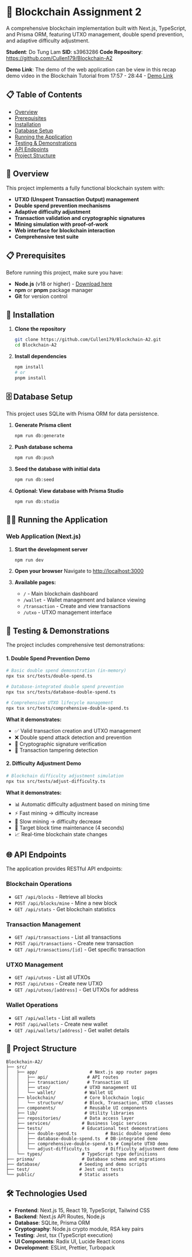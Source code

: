 # 🔗 Blockchain Assignment 2

A comprehensive blockchain implementation built with Next.js, TypeScript, and Prisma ORM, featuring UTXO management, double spend prevention, and adaptive difficulty adjustment.

<!-- Author -->
**Student**: Do Tung Lam
**SID**: s3963286
**Code Repository**: https://github.com/Cullen179/Blockchain-A2

**Demo Link**: The demo of the web application can be view in this recap demo video in the Blockchain Tutorial from 17:57 - 28:44 - [Demo Link](https://rmiteduau-my.sharepoint.com/personal/jeff_nijsse_rmit_edu_vn/_layouts/15/stream.aspx?id=%2Fpersonal%2Fjeff%5Fnijsse%5Frmit%5Fedu%5Fvn%2FDocuments%2FRecordings%2FBlockchain%20Tutorial%20Meeting%20INTE264%5B12%5D%2D20250821%5F064337UTC%2DMeeting%20Recording%2Emp4&referrer=StreamWebApp%2EWeb&referrerScenario=AddressBarCopied%2Eview%2Eda49981e%2Dbf21%2D41d2%2D929f%2Dc39c87dc6ad2)
## 📋 Table of Contents

- [Overview](#overview)
- [Prerequisites](#prerequisites)
- [Installation](#installation)
- [Database Setup](#database-setup)
- [Running the Application](#running-the-application)
- [Testing & Demonstrations](#testing--demonstrations)
- [API Endpoints](#api-endpoints)
- [Project Structure](#project-structure)


## 🎯 Overview

This project implements a fully functional blockchain system with:
- **UTXO (Unspent Transaction Output) management**
- **Double spend prevention mechanisms**
- **Adaptive difficulty adjustment**
- **Transaction validation and cryptographic signatures**
- **Mining simulation with proof-of-work**
- **Web interface for blockchain interaction**
- **Comprehensive test suite**

## 📋 Prerequisites

Before running this project, make sure you have:

- **Node.js** (v18 or higher) - [Download here](https://nodejs.org/)
- **npm** or **pnpm** package manager
- **Git** for version control

## 🚀 Installation

1. **Clone the repository**
   ```bash
   git clone https://github.com/Cullen179/Blockchain-A2.git
   cd Blockchain-A2
   ```

2. **Install dependencies**
   ```bash
   npm install
   # or
   pnpm install
   ```

## 🗄️ Database Setup

This project uses SQLite with Prisma ORM for data persistence.

1. **Generate Prisma client**
   ```bash
   npm run db:generate
   ```

2. **Push database schema**
   ```bash
   npm run db:push
   ```

3. **Seed the database with initial data**
   ```bash
   npm run db:seed
   ```

4. **Optional: View database with Prisma Studio**
   ```bash
   npm run db:studio
   ```

## 🏃‍♂️ Running the Application

### Web Application (Next.js)

1. **Start the development server**
   ```bash
   npm run dev
   ```

2. **Open your browser**
   Navigate to [http://localhost:3000](http://localhost:3000)

3. **Available pages:**
   - `/` - Main blockchain dashboard
   - `/wallet` - Wallet management and balance viewing
   - `/transaction` - Create and view transactions
   - `/utxo` - UTXO management interface

## 🧪 Testing & Demonstrations

The project includes comprehensive test demonstrations:

#### 1. Double Spend Prevention Demo
```bash
# Basic double spend demonstration (in-memory)
npx tsx src/tests/double-spend.ts

# Database-integrated double spend prevention
npx tsx src/tests/database-double-spend.ts

# Comprehensive UTXO lifecycle management
npx tsx src/tests/comprehensive-double-spend.ts
```

**What it demonstrates:**
- ✅ Valid transaction creation and UTXO management
- ❌ Double spend attack detection and prevention
- 🔐 Cryptographic signature verification
- 📝 Transaction tampering detection

#### 2. Difficulty Adjustment Demo
```bash
# Blockchain difficulty adjustment simulation
npx tsx src/tests/adjust-difficulty.ts
```

**What it demonstrates:**
- 📊 Automatic difficulty adjustment based on mining time
- ⚡ Fast mining → difficulty increase
- 🐌 Slow mining → difficulty decrease
- 🎯 Target block time maintenance (4 seconds)
- 📈 Real-time blockchain state changes

## 🌐 API Endpoints

The application provides RESTful API endpoints:

### Blockchain Operations
- `GET /api/blocks` - Retrieve all blocks
- `POST /api/blocks/mine` - Mine a new block
- `GET /api/stats` - Get blockchain statistics

### Transaction Management
- `GET /api/transactions` - List all transactions
- `POST /api/transactions` - Create new transaction
- `GET /api/transactions/[id]` - Get specific transaction

### UTXO Management
- `GET /api/utxos` - List all UTXOs
- `POST /api/utxos` - Create new UTXO
- `GET /api/utxos/[address]` - Get UTXOs for address

### Wallet Operations
- `GET /api/wallets` - List all wallets
- `POST /api/wallets` - Create new wallet
- `GET /api/wallets/[address]` - Get wallet details

## 📁 Project Structure

```
Blockchain-A2/
├── src/
│   ├── app/                    # Next.js app router pages
│   │   ├── api/               # API routes
│   │   ├── transaction/       # Transaction UI
│   │   ├── utxo/             # UTXO management UI
│   │   └── wallet/           # Wallet UI
│   ├── blockchain/           # Core blockchain logic
│   │   └── structure/        # Block, Transaction, UTXO classes
│   ├── components/           # Reusable UI components
│   ├── lib/                  # Utility libraries
│   ├── repositories/         # Data access layer
│   ├── services/            # Business logic services
│   ├── tests/               # Educational test demonstrations
│   │   ├── double-spend.ts           # Basic double spend demo
│   │   ├── database-double-spend.ts  # DB-integrated demo
│   │   ├── comprehensive-double-spend.ts # Complete UTXO demo
│   │   └── adjust-difficulty.ts      # Difficulty adjustment demo
│   └── types/               # TypeScript type definitions
├── prisma/                  # Database schema and migrations
├── database/               # Seeding and demo scripts
├── test/                   # Jest unit tests
└── public/                 # Static assets
```

## 🛠️ Technologies Used

- **Frontend**: Next.js 15, React 19, TypeScript, Tailwind CSS
- **Backend**: Next.js API Routes, Node.js
- **Database**: SQLite, Prisma ORM
- **Cryptography**: Node.js crypto module, RSA key pairs
- **Testing**: Jest, tsx (TypeScript execution)
- **UI Components**: Radix UI, Lucide React icons
- **Development**: ESLint, Prettier, Turbopack

